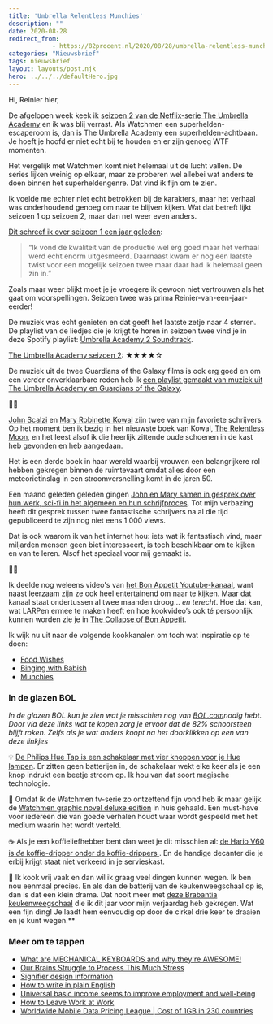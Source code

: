 ```yaml
---
title: 'Umbrella Relentless Munchies'
description: ""
date: 2020-08-28
redirect_from: 
            - https://82procent.nl/2020/08/28/umbrella-relentless-munchies/
categories: "Nieuwsbrief"
tags: nieuwsbrief	
layout: layouts/post.njk
hero: ../../../defaultHero.jpg
---
```

<!-- wp:paragraph -->

Hi, Reinier hier,

<!-- /wp:paragraph -->

<!-- wp:paragraph -->

De afgelopen week keek ik [seizoen 2 van de Netflix-serie The Umbrella Academy](https://www.imdb.com/title/tt1312171/) en ik was blij verrast. Als Watchmen een superhelden-escaperoom is, dan is The Umbrella Academy een superhelden-achtbaan. Je hoeft je hoofd er niet echt bij te houden en er zijn genoeg WTF momenten.

<!-- /wp:paragraph -->

<!-- wp:paragraph -->

Het vergelijk met Watchmen komt niet helemaal uit de lucht vallen. De series lijken weinig op elkaar, maar ze proberen wel allebei wat anders te doen binnen het superheldengenre. Dat vind ik fijn om te zien.

<!-- /wp:paragraph -->

<!-- wp:paragraph -->

Ik voelde me echter niet echt betrokken bij de karakters, maar het verhaal was onderhoudend genoeg om naar te blijven kijken. Wat dat betreft lijkt seizoen 1 op seizoen 2, maar dan net weer even anders.

<!-- /wp:paragraph -->

<!-- wp:paragraph -->

[Dit schreef ik over seizoen 1 een jaar geleden](https://82procent.nl/2019/06/14/mediadieet-1/):

<!-- /wp:paragraph -->

<!-- wp:quote -->

> “Ik vond de kwaliteit van de productie wel erg goed maar het verhaal werd echt enorm uitgesmeerd. Daarnaast kwam er nog een laatste twist voor een mogelijk seizoen twee maar daar had ik helemaal geen zin in.”

<!-- /wp:quote -->

<!-- wp:paragraph -->

Zoals maar weer blijkt moet je je vroegere ik gewoon niet vertrouwen als het gaat om voorspellingen. Seizoen twee was prima Reinier-van-een-jaar-eerder!

<!-- /wp:paragraph -->

<!-- wp:paragraph -->

De muziek was echt genieten en dat geeft het laatste zetje naar 4 sterren. De playlist van de liedjes die je krijgt te horen in seizoen twee vind je in deze Spotify playlist: [Umbrella Academy 2 Soundtrack](https://open.spotify.com/playlist/2wgbomVo1X45SKgsETccTG?si=5JgIZtUZTiW9W9KLsxP2MQ).

<!-- /wp:paragraph -->

<!-- wp:paragraph -->

[The Umbrella Academy seizoen 2](https://www.netflix.com/nl/title/80186863): ★★★★☆

<!-- /wp:paragraph -->

<!-- wp:paragraph -->

De muziek uit de twee Guardians of the Galaxy films is ook erg goed en om een verder onverklaarbare reden heb ik [een playlist gemaakt van muziek uit The Umbrella Academy en Guardians of the Galaxy](https://open.spotify.com/playlist/7cItLRyslCglvYuTDOJMzp).

<!-- /wp:paragraph -->

<!-- wp:paragraph -->

🧙‍♀️

<!-- /wp:paragraph -->

<!-- wp:paragraph -->

[John Scalzi](https://www.goodreads.com/author/show/4763.John_Scalzi) en [Mary Robinette Kowal](https://www.goodreads.com/author/show/2868678.Mary_Robinette_Kowal) zijn twee van mijn favoriete schrijvers. Op het moment ben ik bezig in het nieuwste boek van Kowal, [The Relentless Moon](https://www.goodreads.com/book/show/52381417-the-relentless-moon), en het leest alsof ik die heerlijk zittende oude schoenen in de kast heb gevonden en heb aangedaan.

<!-- /wp:paragraph -->

<!-- wp:paragraph -->

Het is een derde boek in haar wereld waarbij vrouwen een belangrijkere rol hebben gekregen binnen de ruimtevaart omdat alles door een meteorietinslag in een stroomversnelling komt in de jaren 50.

<!-- /wp:paragraph -->

<!-- wp:paragraph -->

Een maand geleden geleden gingen [John en Mary samen in gesprek over hun werk, sci-fi in het algemeen en hun schrijfproces](https://www.youtube.com/watch?v=n74UZrdJ8kQ). Tot mijn verbazing heeft dit gesprek tussen twee fantastische schrijvers na al die tijd gepubliceerd te zijn nog niet eens 1.000 views.

<!-- /wp:paragraph -->

<!-- wp:paragraph -->

Dat is ook waarom ik van het internet hou: iets wat ik fantastisch vind, maar miljarden mensen geen biet interesseert, is toch beschikbaar om te kijken en van te leren. Alsof het speciaal voor mij gemaakt is.

<!-- /wp:paragraph -->

<!-- wp:paragraph -->

👨‍🍳

<!-- /wp:paragraph -->

<!-- wp:paragraph -->

Ik deelde nog weleens video's van [het Bon Appetit Youtube-kanaal](https://www.youtube.com/user/BonAppetitDotCom), want naast leerzaam zijn ze ook heel entertainend om naar te kijken. Maar dat kanaal staat ondertussen al twee maanden droog… _en terecht_. Hoe dat kan, wat LARPen ermee te maken heeft en hoe kookvideo’s ook té persoonlijk kunnen worden zie je in [The Collapse of Bon Appetit](https://www.youtube.com/watch?v=PQV-W_Ut8MY).

<!-- /wp:paragraph -->

<!-- wp:paragraph -->

Ik wijk nu uit naar de volgende kookkanalen om toch wat inspiratie op te doen:

<!-- /wp:paragraph -->

<!-- wp:list -->

- [Food Wishes](https://www.youtube.com/user/foodwishes?app=desktop)
- [Binging with Babish](https://www.youtube.com/c/bingingwithbabish)
- [Munchies](https://www.youtube.com/c/munchies)

<!-- /wp:list -->

<!-- wp:heading {"level":3} -->

### In de glazen BOL

<!-- /wp:heading -->

<!-- wp:paragraph -->

_In de glazen BOL kun je zien wat je misschien nog van [BOL.com](https://partner.bol.com/click/click?p=2&t=url&s=1066120&f=TXL&url=https%3A%2F%2Fwww.bol.com%2Fnl%2F&name=de%20winkel%20van%20ons%20allemaal)nodig hebt. Door via deze links wat te kopen zorg je ervoor dat de 82% schoorsteen blijft roken. Zelfs als je wat anders koopt na het doorklikken op een van deze linkjes_

<!-- /wp:paragraph -->

<!-- wp:paragraph -->

💡 [De Philips Hue Tap is een schakelaar met vier knoppen voor je Hue lampen](https://partner.bol.com/click/click?p=2&t=url&s=1066120&f=TXL&url=https%3A%2F%2Fwww.bol.com%2Fnl%2Fp%2Fphilips-hue-tap-draadloze-schakelaar%2F9200000031578819%2F&name=Philips%20Hue%20Tap%20-%20draadloze%20schakelaar). Er zitten geen batterijen in, de schakelaar wekt elke keer als je een knop indrukt een beetje stroom op. Ik hou van dat soort magische technologie.

<!-- /wp:paragraph -->

<!-- wp:paragraph -->

🦸 Omdat ik de Watchmen tv-serie zo ontzettend fijn vond heb ik maar gelijk de [Watchmen graphic novel deluxe edition](https://partner.bol.com/click/click?p=2&t=url&s=1066120&f=TXL&url=https%3A%2F%2Fwww.bol.com%2Fnl%2Ff%2Fwatchmen-the-deluxe-edition%2F9200000010228162%2F&name=Watchmen%20The%20Deluxe%20Edition%2C%20Alan%20Moore) in huis gehaald. Een must-have voor iedereen die van goede verhalen houdt waar wordt gespeeld met het medium waarin het wordt verteld.

<!-- /wp:paragraph -->

<!-- wp:paragraph -->

☕️ Als je een koffieliefhebber bent dan weet je dit misschien al: [de Hario V60 is _de_ koffie-dripper onder de koffie-drippers ](https://partner.bol.com/click/click?p=2&t=url&s=1066120&f=TXL&url=https%3A%2F%2Fwww.bol.com%2Fnl%2Fp%2Fhario-v60-drip-decanter-02%2F9200000040262918%2F&name=Hario%20V60%20Drip%20Decanter%2002). En de handige decanter die je erbij krijgt staat niet verkeerd in je servieskast.

<!-- /wp:paragraph -->

<!-- wp:paragraph -->

🍜 Ik kook vrij vaak en dan wil ik graag veel dingen kunnen wegen. Ik ben nou eenmaal precies. En als dan de batterij van de keukenweegschaal op is, dan is dat een klein drama. Dat nooit meer met [deze Brabantia keukenweegschaal](https://partner.bol.com/click/click?p=2&t=url&s=1066118&f=TXL&url=https%3A%2F%2Fwww.bol.com%2Fnl%2Fp%2Fbrabantia-tasty-keukenweegschaal-digitaal-met-dynamo-dark-grey%2F9200000106249005%2F&name=Brabantia%20Keukenweegschaal) die ik dit jaar voor mijn verjaardag heb gekregen. Wat een fijn ding! Je laadt hem eenvoudig op door de cirkel drie keer te draaien en je kunt wegen.\*\*

<!-- /wp:paragraph -->

<!-- wp:heading {"level":3} -->

### Meer om te tappen

<!-- /wp:heading -->

<!-- wp:list -->

- [What are MECHANICAL KEYBOARDS and why they're AWESOME!](https://www.youtube.com/watch?v=TVOg1ekfUQ8&)
- [Our Brains Struggle to Process This Much Stress](https://elemental.medium.com/your-surge-capacity-is-depleted-it-s-why-you-feel-awful-de285d542f4c)
- [Signifier design information](https://klim.co.nz/blog/signifier-design-information/)
- [How to write in plain English](http://www.plainenglish.co.uk/how-to-write-in-plain-english.html)
- [Universal basic income seems to improve employment and well-being](https://www.newscientist.com/article/2242937-universal-basic-income-seems-to-improve-employment-and-well-being/)
- [How to Leave Work at Work](https://hbr.org/2020/02/how-to-leave-work-at-work)
- [Worldwide Mobile Data Pricing League | Cost of 1GB in 230 countries](https://www.cable.co.uk/mobiles/worldwide-data-pricing/)

<!-- /wp:list -->
